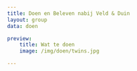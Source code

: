 ```yaml
---
title: Doen en Beleven nabij Veld & Duin
layout: group
data: doen

preview:
    title: Wat te doen
    image: /img/doen/twins.jpg

---
```

